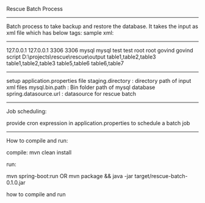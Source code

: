 Rescue Batch Process

----------------------------------------------

Batch process to take backup and restore the database. 
It takes the input as xml file which has below tags:
sample xml:

-------------------------------------------

<databaseDetails>
	<dbInHostIpAddress>127.0.0.1</dbInHostIpAddress>
	<dbOutHostIpAddress>127.0.0.1</dbOutHostIpAddress>
	<dbInHostPort>3306</dbInHostPort>
	<dbOutHostPort>3306</dbOutHostPort>
	<inDbType>mysql</inDbType>
	<outDbType>mysql</outDbType>
	<inDbSchema>test</inDbSchema>
	<outDbSchema>test</outDbSchema> <!--This should be same as inDbSchema -->
	<inDbUsername>root</inDbUsername>
	<outDbUsername>root</outDbUsername>
	<inDbPassword>govind</inDbPassword>
	<outDbPassword>govind</outDbPassword>
	<inExtraCommands></inExtraCommands>
	<outExtraCommands></outExtraCommands>
	<dbScriptFileName>script</dbScriptFileName>
	<dbScriptFilePath>D:\projects\rescue\rescue\output</dbScriptFilePath>
	<inDbTableNames>table1,table2,table3</inDbTableNames>
	<outDbTableNames>table1,table2,table3</outDbTableNames>
	<verifyLastRowTableNames>table5,table6</verifyLastRowTableNames>
	<verifyNoOfRowsTableNames>table6,table7</verifyNoOfRowsTableNames>
</databaseDetails>

------------------------------------------------
setup application.properties file
staging.directory : directory path of input xml files
mysql.bin.path : Bin folder path of mysql database
spring.datasource.url : datasource for rescue batch

-------------------

Job scheduling:

provide cron expression in application.properties to schedule a batch job

-----------------------

How to compile and run:

compile:
mvn clean install

run:

mvn spring-boot:run
OR
mvn package && java -jar target/rescue-batch-0.1.0.jar


how to compile and run